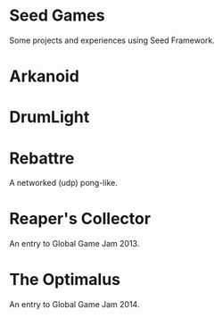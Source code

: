 Seed Games
====

Some projects and experiences using Seed Framework.

Arkanoid
====

DrumLight
====

Rebattre
====

A networked (udp) pong-like.

Reaper's Collector
====

An entry to Global Game Jam 2013.

The Optimalus
====

An entry to Global Game Jam 2014.
